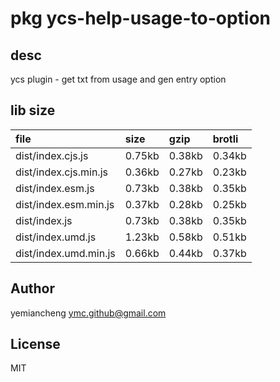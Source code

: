 # pkg ycs-help-usage-to-option

## desc
ycs plugin - get txt from usage and gen entry option

## lib size  
file | size | gzip | brotli
:---- | :---- | :---- | :----
dist/index.cjs.js | 0.75kb | 0.38kb | 0.34kb
dist/index.cjs.min.js | 0.36kb | 0.27kb | 0.23kb
dist/index.esm.js | 0.73kb | 0.38kb | 0.35kb
dist/index.esm.min.js | 0.37kb | 0.28kb | 0.25kb
dist/index.js | 0.73kb | 0.38kb | 0.35kb
dist/index.umd.js | 1.23kb | 0.58kb | 0.51kb
dist/index.umd.min.js | 0.66kb | 0.44kb | 0.37kb

## Author
yemiancheng <ymc.github@gmail.com>

## License
MIT